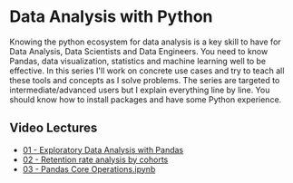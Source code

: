 


# Data Analysis with Python


Knowing the python ecosystem for data analysis is a key skill to have for Data Analysis, Data Scientists and Data Engineers.
You need to know Pandas, data visualization, statistics and machine learning well to be effective. 
In this series I'll work on concrete use cases and try to teach all these tools and concepts as I solve problems. 
The series are targeted to intermediate/advanced users but I explain everything line by line. 
You should know how to install packages and have some Python experience. 

## Video Lectures

- [01 - Exploratory Data Analysis with Pandas](https://youtu.be/SqZkSRnB0G0)
- [02 - Retention rate analysis by cohorts](https://youtu.be/R6LSQhoiU0A)
- [03 - Pandas Core Operations.ipynb](https://youtu.be/YrLYTVphJBs)
